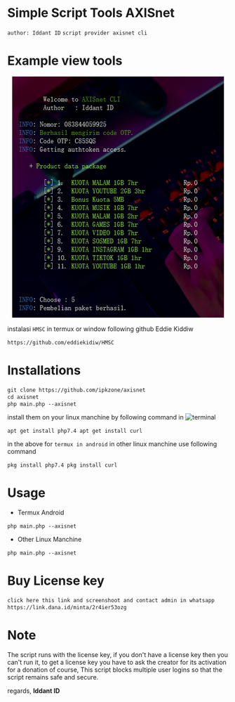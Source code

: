 # Simple Script Tools AXISnet
`author: Iddant ID`
`script provider axisnet cli`

# Example view tools
<center><img src="example.png" alt="axisnet"></center>

instalasi `HMSC` in termux or window following github Eddie Kiddiw
```shell
https://github.com/eddiekidiw/HMSC
```

# Installations
```shell
git clone https://github.com/ipkzone/axisnet
cd axisnet
php main.php --axisnet
```

install them on your linux manchine by following command in ![terminal](https://badgen.net/badge/icon/terminal?icon=terminal&label&cache=500)

```shell
apt get install php7.4 apt get install curl
```
in the above for `termux in android` in other linux manchine use following command
```shell
pkg install php7.4 pkg install curl
```
# Usage
- Termux Android
```shell
php main.php --axisnet
```
- Other Linux Manchine
```shell
php main.php --axisnet
```

# Buy License key
```shell
click here this link and screenshoot and contact admin in whatsapp
https://link.dana.id/minta/2r4ier53ozg
```

# Note
The script runs with the license key,
if you don't have a license key then you can't run it,
to get a license key you have to ask the creator for its activation for a donation of course,
This script blocks multiple user logins so that the script remains safe and secure.

regards,
**Iddant ID**
